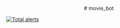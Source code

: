 <p style='text-align: center;'>
# movie_bot

<a href="https://lgtm.com/projects/g/murodovazizmurod/movie_bot/alerts/"><img alt="Total alerts" src="https://img.shields.io/lgtm/alerts/g/murodovazizmurod/movie_bot.svg?logo=lgtm&logoWidth=18"/></a>
</p>
